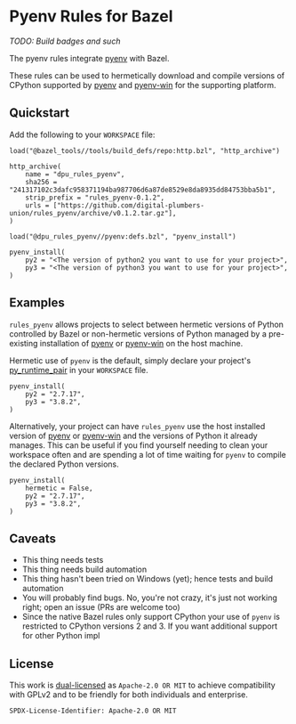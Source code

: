 # Pyenv Rules for Bazel

*TODO: Build badges and such*

The pyenv rules integrate [pyenv] with Bazel.

These rules can be used to hermetically download and compile versions of CPython supported by [pyenv]
and [pyenv-win] for the supporting platform.

## Quickstart

Add the following to your `WORKSPACE` file:

``` bzl
load("@bazel_tools//tools/build_defs/repo:http.bzl", "http_archive")

http_archive(
    name = "dpu_rules_pyenv",
    sha256 = "241317102c3dafc958371194ba987706d6a87de8529e8da8935dd84753bba5b1",
    strip_prefix = "rules_pyenv-0.1.2",
    urls = ["https://github.com/digital-plumbers-union/rules_pyenv/archive/v0.1.2.tar.gz"],
)

load("@dpu_rules_pyenv//pyenv:defs.bzl", "pyenv_install")

pyenv_install(
    py2 = "<The version of python2 you want to use for your project>",
    py3 = "<The version of python3 you want to use for your project>",
)
```

## Examples

`rules_pyenv` allows projects to select between hermetic versions of Python controlled by Bazel or non-hermetic versions
of Python managed by a pre-existing installation of [pyenv] or [pyenv-win] on the host machine.

Hermetic use of `pyenv` is the default, simply declare your project's [py_runtime_pair] in your `WORKSPACE` file.

``` bzl
pyenv_install(
    py2 = "2.7.17",
    py3 = "3.8.2",
)
```

Alternatively, your project can have `rules_pyenv` use the host installed version of [pyenv] or [pyenv-win] and the
versions of Python it already manages. This can be useful if you find yourself needing to clean your workspace often
and are spending a lot of time waiting for `pyenv` to compile the declared Python versions.

``` bzl
pyenv_install(
    hermetic = False,
    py2 = "2.7.17",
    py3 = "3.8.2",
)
```

## Caveats

- This thing needs tests
- This thing needs build automation
- This thing hasn't been tried on Windows (yet); hence tests and build automation
- You will probably find bugs. No, you're not crazy, it's just not working right; open an issue (PRs are welcome too)
- Since the native Bazel rules only support CPython your use of `pyenv` is restricted to CPython versions 2 and 3. If
    you want additional support for other Python impl

## License

This work is [dual-licensed](LICENSE) as `Apache-2.0 OR MIT` to achieve compatibility with GPLv2 and to be friendly for
both individuals and enterprise.

`SPDX-License-Identifier: Apache-2.0 OR MIT`

[pyenv]: https://github.com/pyenv/pyenv
[pyenv-win]: https://github.com/pyenv-win/pyenv-win
[py_runtime_pair]: https://github.com/bazelbuild/rules_python/blob/4fcc24fd8a850bdab2ef2e078b1de337eea751a6/docs/python.md#py_runtime_pair
